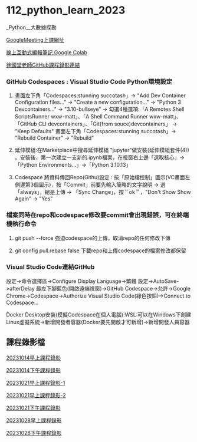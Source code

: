 # 112_python_learn_2023
_Python__大數據探勘

[GoogleMeeting上課網址](https://meet.google.com/bio-hmps-bpr)

[線上互動式編輯筆記 Google Colab](https://colab.research.google.com/?hl=zh-tw)

[徐國堂老師GitHub課程錄影連結](https://github.com/roberthsu2003/__112_python_chihlee__)

### GitHub Codespaces : Visual Studio Code Python環境設定
1) 畫面左下角「Codespaces:stunning succotash」-> "Add Dev Container Configuration files..." ->
"Create a new configuration..." -> "Python 3 Devcontainers..." -> "3.10-bullseye" ->
勾選4種選項:「A Remotes Shell ScriptsRunner wxw-matt」、「A Shell Command Runner wxw-matt」、「GitHub CLI devcontainers」、「Git(from souce)devcontainers」
-> "Keep Defaults"
畫面左下角「Codespaces:stunning succotash」-> "Rebuild Container" -> "Rebuild"

2) 延伸模組:在Marketplace中搜尋延伸模組 "jupyter"做安裝(延伸模組套件(4)) 。安裝後，第一次建立一支新的.ipynb檔案，在視窗右上邊「選取核心」-> 「Python Environments...」->「Python 3.10.13」

3) Codespace 將資料傳回Repo(Githu)設定 : 按「原始檔控制」圖示(VC畫面左側邊第3個圖示)，按「Commit」前要先輸入簡略的文字說明 -> 選「always」，總是上傳 -> 「Sync Change」，按＂ok＂，"Don't Show Show Again" -> "Yes"


### 檔案同時在repo和codespace修改要commit會出現錯誤，可在終端機執行命令
1) git push --force 強迫codespace的上傳，取消repo的任何修改下傳

2) git config pull.rebase false 下載repo和上傳codespace的檔案修改都保留

### Visual Studio Code連結GitHub
設定->命令選擇區->Configure Display Language->繁體
設定->AutoSave->afterDelay
最左下腳藍色(開啟遠端視窗)->GitHub Codespace->允許->Google Chrome->Codespace->Authorize Visual Studio Code(綠色按鈕)->Connect to Codespace...

Docker Desktop安裝(模擬Codespace在個人電腦):WSL:可以在Windows下創建Linux虛擬系統->新增開發者容器(Docker要先開啟才可新增)->新增開發人員容器




## 課程錄影檔

[20231014早上課程錄影](https://www.youtube.com/watch?v=YWTf5MMuTlY)

[20231014下午課程錄影](https://www.youtube.com/watch?v=ywgZoFSFy6o)

[20231021早上課程錄影-1](https://youtube.com/live/mTQnQarFk0c)

[20231021早上課程錄影-2](https://youtube.com/live/_D8jTDrcVkk)

[20231021下午課程錄影](https://youtube.com/live/xilBp4OW_S4)

[20231028早上課程錄影](https://youtube.com/live/OmaI3Lk14xs)

[20231028下午課程錄影](https://youtube.com/live/bPO4ogiVKmE)
